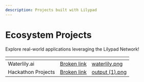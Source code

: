```yaml
---
description: Projects built with Lilypad
---
```


# Ecosystem Projects

Explore real-world applications leveraging the Lilypad Network!

<table data-view="cards"><thead><tr><th></th><th data-hidden data-card-target data-type="content-ref"></th><th data-hidden data-card-cover data-type="files"></th></tr></thead><tbody><tr><td>Waterlily.ai</td><td><a href="broken-reference">Broken link</a></td><td><a href="../../.gitbook/assets/waterlily.png">waterlily.png</a></td></tr><tr><td>Hackathon Projects</td><td><a href="broken-reference">Broken link</a></td><td><a href="../../.gitbook/assets/output (1).png">output (1).png</a></td></tr></tbody></table>

